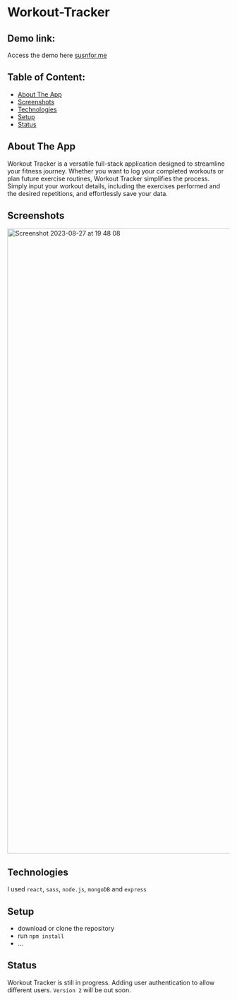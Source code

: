 # Workout-Tracker


## Demo link:
Access the demo here [susnfor.me](https://susnfor.me/workout-tracker/)

## Table of Content:

- [About The App](#about-the-app)
- [Screenshots](#screenshots)
- [Technologies](#technologies)
- [Setup](#setup)
- [Status](#status)

## About The App

Workout Tracker is a versatile full-stack application designed to streamline your fitness journey. Whether you want to log your completed workouts or plan future exercise routines, Workout Tracker simplifies the process. Simply input your workout details, including the exercises performed and the desired repetitions, and effortlessly save your data.

## Screenshots

<img width="1418" alt="Screenshot 2023-08-27 at 19 48 08" src="https://github.com/Susnfor/workout-tracker/assets/97429786/ddedad17-5dab-4362-a310-8722dc36cc64">

## Technologies
I used `react`, `sass`, `node.js`, `mongoDB` and `express`

## Setup
- download or clone the repository
- run `npm install`
- ...

## Status
Workout Tracker is still in progress. Adding user authentication to allow different users. `Version 2` will be out soon.
